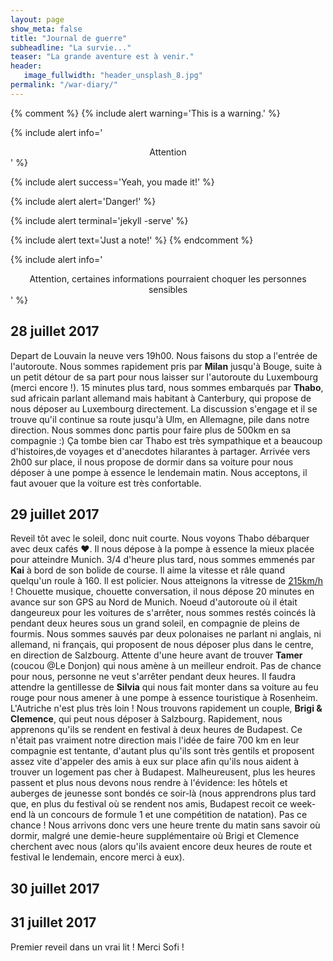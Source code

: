 ```yaml
---
layout: page
show_meta: false
title: "Journal de guerre"
subheadline: "La survie..."
teaser: "La grande aventure est à venir."
header:
   image_fullwidth: "header_unsplash_8.jpg"
permalink: "/war-diary/"
---
```

{% comment %}
{% include alert warning='This is a warning.' %}

{% include alert info='<center>Attention</center>' %}

{% include alert success='Yeah, you made it!' %}

{% include alert alert='Danger!' %}

{% include alert terminal='jekyll -serve' %}

{% include alert text='Just a note!' %}
{% endcomment %}

{% include alert info='<center>Attention, certaines informations pourraient choquer les personnes sensibles</center>' %}
## 28 juillet 2017
Depart de Louvain la neuve vers 19h00. Nous faisons du stop a l'entrée de l'autoroute. Nous sommes rapidement pris par <b>Milan</b> jusqu'à Bouge, suite à un petit détour de sa part pour nous laisser sur l'autoroute du Luxembourg (merci encore !). 15 minutes plus tard, nous sommes embarqués par <b>Thabo</b>, sud africain parlant allemand mais habitant à Canterbury, qui propose de nous déposer au Luxembourg directement. La discussion s'engage et il se trouve qu'il continue sa route jusqu'à Ulm, en Allemagne, pile dans notre direction. Nous sommes donc partis pour faire plus de 500km en sa compagnie :) Ça tombe bien car Thabo est très sympathique et a beaucoup d'histoires,de voyages et d'anecdotes hilarantes à partager. Arrivée vers 2h00 sur place, il nous propose de dormir dans sa voiture pour nous déposer à une pompe à essence le lendemain matin. Nous acceptons, il faut avouer que la voiture est très confortable.


## 29 juillet 2017
Reveil tôt avec le soleil, donc nuit courte. Nous voyons Thabo débarquer avec deux cafés ♥. Il nous dépose à la pompe à essence la mieux placée pour atteindre Munich. 3/4 d'heure plus tard, nous sommes emmenés par <b>Kai</b> à bord de son bolide de course. Il aime la vitesse et râle quand quelqu'un roule à 160. Il est policier. Nous atteignons la vitresse de <a href="/stats/">215km/h</a> ! Chouette musique, chouette conversation, il nous dépose 20 minutes en avance sur son GPS au Nord de Munich. Noeud d'autoroute où il était dangeureux pour les voitures de s'arrêter, nous sommes restés coincés là pendant deux heures sous un grand soleil, en compagnie de pleins de fourmis. Nous sommes sauvés par deux polonaises ne parlant ni anglais, ni allemand, ni français, qui proposent de nous déposer plus dans le centre, en direction de Salzbourg. Attente d'une heure avant de trouver <b>Tamer</b> (coucou @Le Donjon) qui nous amène à un meilleur endroit. Pas de chance pour nous, personne ne veut s'arrêter pendant deux heures. Il faudra attendre la gentillesse de <b>Silvia</b> qui nous fait monter dans sa voiture au feu rouge pour nous amener à une pompe à essence touristique à Rosenheim. L'Autriche n'est plus très loin !
Nous trouvons rapidement un couple, <b>Brigi & Clemence</b>, qui peut nous déposer à Salzbourg. Rapidement, nous apprenons qu'ils se rendent en festival à deux heures de Budapest. Ce n'était pas vraiment notre direction mais l'idée de faire 700 km en leur compagnie est tentante, d'autant plus qu'ils sont très gentils et proposent assez vite d'appeler des amis à eux sur place afin qu'ils nous aident à trouver un logement pas cher à Budapest. Malheureusent, plus les heures passent et plus nous devons nous rendre à l'évidence: les hôtels et auberges de jeunesse sont bondés ce soir-là (nous apprendrons plus tard que, en plus du festival où se rendent nos amis, Budapest recoit ce week-end là un concours de formule 1 et une compétition de natation). Pas ce chance ! Nous arrivons donc vers une heure trente du matin sans savoir où dormir, malgré une demie-heure supplémentaire où Brigi et Clemence cherchent avec nous (alors qu'ils avaient encore deux heures de route et festival le lendemain, encore merci à eux). 

## 30 juillet 2017


## 31 juillet 2017
Premier reveil dans un vrai lit ! Merci Sofi !
